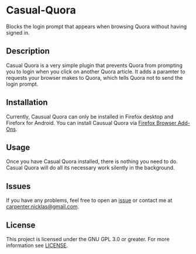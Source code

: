 # Casual-Quora
Blocks the login prompt that appears when browsing Quora without having signed in.

## Description
Casual Quora is a very simple plugin that prevents Quora from prompting you to login when you click on another Quora article. It adds a paramter to requests your browser makes to Quora, which tells Quora not to send the login prompt.

## Installation
Currently, Causual Quora can only be installed in Firefox desktop and Fireforx for Android. You can install Causual Quora via [Firefox Browser Add-Ons](https://addons.mozilla.org/en-US/firefox/addon/casual-quora/).

## Usage
Once you have Casual Quora installed, there is nothing you need to do. Casual Quora will do all its necessary work silently in the background.

## Issues
If you have any problems, feel free to open an [issue](https://github.com/Nicklas-Carpenter/Casual-Quora/issues) or contact me at carpenter.nicklas@gmail.com.

## License
This project is licensed under the GNU GPL 3.0 or greater. For more information see [LICENSE](LICENSE).
